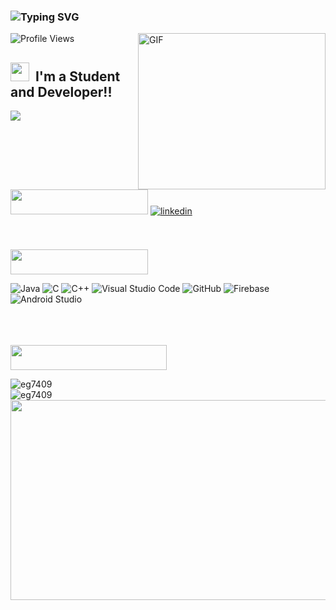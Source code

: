 <!-- ### Hi there 👋 -->

<!--
**eg7409/eg7409** is a ✨ _special_ ✨ repository because its `README.md` (this file) appears on your GitHub profile.

Here are some ideas to get you started:

- 🔭 I’m currently working on ...
- 🌱 I’m currently learning ...
- 👯 I’m looking to collaborate on ...
- 🤔 I’m looking for help with ...
- 💬 Ask me about ...
- 📫 How to reach me: ...
- 😄 Pronouns: ...
- ⚡ Fun fact: ...
-->

<!-- ### 👋 -->
<!-- ### Hey, I'm Eishita 👋 -->
 ### ![Typing SVG](https://readme-typing-svg.herokuapp.com?font=Montserrat&color=edf4f7&vCenter=true&lines=Hey+👋,+I'm+Eishita+Gupta)

<img align="right" alt="GIF" width="300px" height="250px" src="https://github.com/eg7409/eg7409/blob/main/image.gif" />

![Profile Views](https://komarev.com/ghpvc/?username=eg7409&color=brightgreen)

## <img src="https://media.giphy.com/media/xUPGcdJJcjnSIjqFHi/giphy.gif" width="30px">&nbsp; I'm a Student and Developer!!

<!-- <div>
  <br>
  <p>
    <img height=40px width=120px src="https://img.shields.io/badge/About%20Me-black?&style=for-the-badge">
  </p>  
</div>   -->

<img src="https://img.shields.io/badge/Computer%20Science%20%203rd%20Year%20-SRMIST, Chennai-brightgreen?style=for-the-badge&logo=one" />

<!-- ### Connect with me: -->
<br>
 <img height=40px width=220px src="https://img.shields.io/badge/Reach%20me%20out%20on-black?&style=for-the-badge">


<a href="https://www.linkedin.com/in/eishita-gupta-31564b156/" target="_blank">
<img align = "right "src=https://img.shields.io/badge/linkedin-%231E77B5.svg?&style=for-the-badge&logo=linkedin&logoColor=white alt=linkedin style="margin-bottom: 5px;" />
</a>


<br />

<!-- ### Languages, Tools & Framework: -->
<br><br>
 <img height=40px width=220px src="https://img.shields.io/badge/I%20can%20help%20you%20in-black?&style=for-the-badge">


![Java](https://img.shields.io/badge/Java-05122A?style=flat&logo=java&logoColor=00599C)
![C](https://img.shields.io/badge/-C-05122A?style=flat&logo=C&logoColor=A8B9CC)
![C++](https://img.shields.io/badge/-C++-05122A?style=flat&logo=C%2B%2B&logoColor=00599C)
![Visual Studio Code](https://img.shields.io/badge/-Visual%20Studio%20Code-05122A?style=flat&logo=visual-studio-code&logoColor=007ACC)
![GitHub](https://img.shields.io/badge/-GitHub-05122A?style=flat&logo=github)
![Firebase](https://img.shields.io/badge/Firebase-05122A?style=flat&logo=firebase&logoColor=00599C)
![Android Studio](https://img.shields.io/badge/Android%20Studio-05122A?style=flat&logo=android-studio&logoColor=00599C)
<!-- <img alt="Firebase" width="26px" src="https://raw.githubusercontent.com/github/explore/80688e429a7d4ef2fca1e82350fe8e3517d3494d/topics/firebase/firebase.png"/> -->
<!-- <img alt="Android Studio" width="26px" src="https://github.com/eg7409/eg7409/blob/main/android.png"/> -->



<br />
<br />

<br>
<img width="250px" height="40px" src="https://img.shields.io/badge/My%20github%20stats-black?&style=for-the-badge&logo=github " />
<!--  <details>
  <summary></summary>
  
  <p>  -->
<!--    <br> -->
  
  <img align="left" src="https://github-readme-stats.vercel.app/api?username=eg7409&theme=radical&layout=compact&show_icons=true" alt="eg7409" /><br/>
  <img align="left" src="https://github-readme-stats.vercel.app/api/top-langs/?username=eg7409&theme=radical&layout=compact&hide=html" alt="eg7409" /> 
<!--   <img align="left" height="160" width="400" src="https://github-readme-streak-stats.herokuapp.com/?user=eg7409&show_icons=true&theme=tokyonight"/> -->
  <img height="320" width="800" src="https://activity-graph.herokuapp.com/graph?username=eg7409&theme=react-dark"/>
    
<!--   </p>

</details>
 -->

[linkedin]: https://www.linkedin.com/in/eishita-gupta-31564b156/

